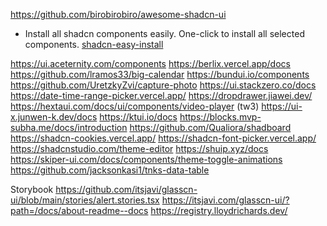 https://github.com/birobirobiro/awesome-shadcn-ui

- Install all shadcn components easily. One-click to install all selected components. [shadcn-easy-install](https://shadcn-easy-install.vercel.app/)

https://ui.aceternity.com/components
https://berlix.vercel.app/docs
https://github.com/lramos33/big-calendar
https://bundui.io/components
https://github.com/UretzkyZvi/capture-photo
https://ui.stackzero.co/docs
https://date-time-range-picker.vercel.app/
https://dropdrawer.jiawei.dev/
https://hextaui.com/docs/ui/components/video-player (tw3)
https://ui-x.junwen-k.dev/docs
https://ktui.io/docs
https://blocks.mvp-subha.me/docs/introduction
https://github.com/Qualiora/shadboard
https://shadcn-cookies.vercel.app/
https://shadcn-font-picker.vercel.app/
https://shadcnstudio.com/theme-editor
https://shuip.xyz/docs
https://skiper-ui.com/docs/components/theme-toggle-animations
https://github.com/jacksonkasi1/tnks-data-table

Storybook
https://github.com/itsjavi/glasscn-ui/blob/main/stories/alert.stories.tsx
https://itsjavi.com/glasscn-ui/?path=/docs/about-readme--docs
https://registry.lloydrichards.dev/